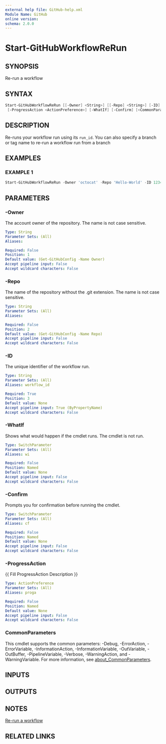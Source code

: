 ```yaml
---
external help file: GitHub-help.xml
Module Name: GitHub
online version:
schema: 2.0.0
---
```


# Start-GitHubWorkflowReRun

## SYNOPSIS
Re-run a workflow

## SYNTAX

```powershell
Start-GitHubWorkflowReRun [[-Owner] <String>] [[-Repo] <String>] [-ID] <String>
 [-ProgressAction <ActionPreference>] [-WhatIf] [-Confirm] [<CommonParameters>]
```

## DESCRIPTION
Re-runs your workflow run using its `run_id`.
You can also specify a branch or tag name to re-run a workflow run from a branch

## EXAMPLES

### EXAMPLE 1
```powershell
Start-GitHubWorkflowReRun -Owner 'octocat' -Repo 'Hello-World' -ID 123456789
```

## PARAMETERS

### -Owner
The account owner of the repository.
The name is not case sensitive.

```yaml
Type: String
Parameter Sets: (All)
Aliases:

Required: False
Position: 1
Default value: (Get-GitHubConfig -Name Owner)
Accept pipeline input: False
Accept wildcard characters: False
```

### -Repo
The name of the repository without the .git extension.
The name is not case sensitive.

```yaml
Type: String
Parameter Sets: (All)
Aliases:

Required: False
Position: 2
Default value: (Get-GitHubConfig -Name Repo)
Accept pipeline input: False
Accept wildcard characters: False
```

### -ID
The unique identifier of the workflow run.

```yaml
Type: String
Parameter Sets: (All)
Aliases: workflow_id

Required: True
Position: 3
Default value: None
Accept pipeline input: True (ByPropertyName)
Accept wildcard characters: False
```

### -WhatIf
Shows what would happen if the cmdlet runs.
The cmdlet is not run.

```yaml
Type: SwitchParameter
Parameter Sets: (All)
Aliases: wi

Required: False
Position: Named
Default value: None
Accept pipeline input: False
Accept wildcard characters: False
```

### -Confirm
Prompts you for confirmation before running the cmdlet.

```yaml
Type: SwitchParameter
Parameter Sets: (All)
Aliases: cf

Required: False
Position: Named
Default value: None
Accept pipeline input: False
Accept wildcard characters: False
```

### -ProgressAction
{{ Fill ProgressAction Description }}

```yaml
Type: ActionPreference
Parameter Sets: (All)
Aliases: proga

Required: False
Position: Named
Default value: None
Accept pipeline input: False
Accept wildcard characters: False
```

### CommonParameters
This cmdlet supports the common parameters: -Debug, -ErrorAction, -ErrorVariable, -InformationAction, -InformationVariable, -OutVariable, -OutBuffer, -PipelineVariable, -Verbose, -WarningAction, and -WarningVariable. For more information, see [about_CommonParameters](http://go.microsoft.com/fwlink/?LinkID=113216).

## INPUTS

## OUTPUTS

## NOTES
[Re-run a workflow](https://docs.github.com/en/rest/actions/workflow-runs#re-run-a-workflow)

## RELATED LINKS

